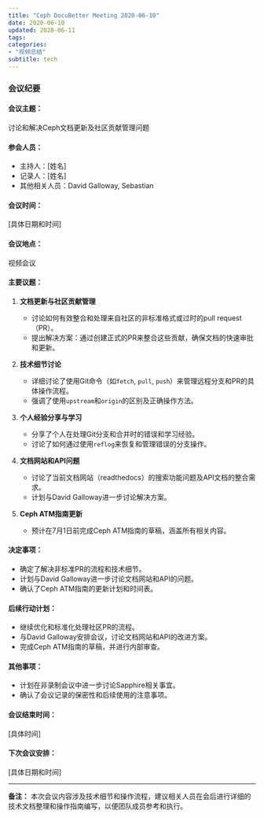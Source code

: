 ```yaml
---
title: "Ceph DocuBetter Meeting 2020-06-10"
date: 2020-06-10
updated: 2020-06-11
tags:
categories:
- "视频总结"
subtitle: tech
---
```



### 会议纪要

#### 会议主题：
讨论和解决Ceph文档更新及社区贡献管理问题

#### 参会人员：
- 主持人：[姓名]
- 记录人：[姓名]
- 其他相关人员：David Galloway, Sebastian

#### 会议时间：
[具体日期和时间]

#### 会议地点：
视频会议

#### 主要议题：
1. **文档更新与社区贡献管理**
   - 讨论如何有效整合和处理来自社区的非标准格式或过时的pull request（PR）。
   - 提出解决方案：通过创建正式的PR来整合这些贡献，确保文档的快速审批和更新。

2. **技术细节讨论**
   - 详细讨论了使用Git命令（如`fetch`, `pull`, `push`）来管理远程分支和PR的具体操作流程。
   - 强调了使用`upstream`和`origin`的区别及正确操作方法。

3. **个人经验分享与学习**
   - 分享了个人在处理Git分支和合并时的错误和学习经验。
   - 讨论了如何通过使用`reflog`来恢复和管理错误的分支操作。

4. **文档网站和API问题**
   - 讨论了当前文档网站（readthedocs）的搜索功能问题及API文档的整合需求。
   - 计划与David Galloway进一步讨论解决方案。

5. **Ceph ATM指南更新**
   - 预计在7月1日前完成Ceph ATM指南的草稿，涵盖所有相关内容。

#### 决定事项：
- 确定了解决非标准PR的流程和技术细节。
- 计划与David Galloway进一步讨论文档网站和API的问题。
- 确认了Ceph ATM指南的更新计划和时间表。

#### 后续行动计划：
- 继续优化和标准化处理社区PR的流程。
- 与David Galloway安排会议，讨论文档网站和API的改进方案。
- 完成Ceph ATM指南的草稿，并进行内部审查。

#### 其他事项：
- 计划在非录制会议中进一步讨论Sapphire相关事宜。
- 确认了会议记录的保密性和后续使用的注意事项。

#### 会议结束时间：
[具体时间]

#### 下次会议安排：
[具体日期和时间]

---

**备注：** 本次会议内容涉及技术细节和操作流程，建议相关人员在会后进行详细的技术文档整理和操作指南编写，以便团队成员参考和执行。